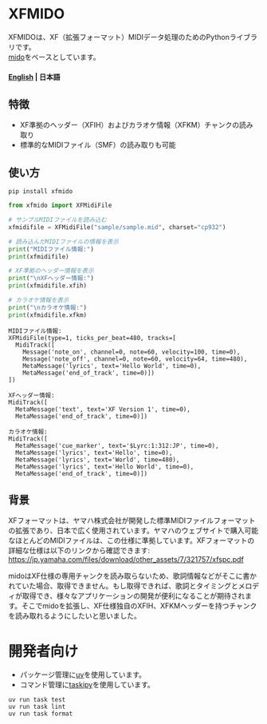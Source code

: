 # XFMIDO

XFMIDOは、XF（拡張フォーマット）MIDIデータ処理のためのPythonライブラリです。  
[mido](https://github.com/mido/mido)をベースとしています。

#### [English](https://github.com/jiroshimaya/xfmido/blob/main/README.md) | 日本語
## 特徴

- XF準拠のヘッダー（XFIH）およびカラオケ情報（XFKM）チャンクの読み取り
- 標準的なMIDIファイル（SMF）の読み取りも可能

## 使い方

```
pip install xfmido
```


```python
from xfmido import XFMidiFile

# サンプルMIDIファイルを読み込む
xfmidifile = XFMidiFile("sample/sample.mid", charset="cp932")

# 読み込んだMIDIファイルの情報を表示
print("MIDIファイル情報:")
print(xfmidifile)

# XF準拠のヘッダー情報を表示
print("\nXFヘッダー情報:")
print(xfmidifile.xfih)

# カラオケ情報を表示
print("\nカラオケ情報:")
print(xfmidifile.xfkm)
```

```
MIDIファイル情報:
XFMidiFile(type=1, ticks_per_beat=480, tracks=[
  MidiTrack([
    Message('note_on', channel=0, note=60, velocity=100, time=0),
    Message('note_off', channel=0, note=60, velocity=64, time=480),
    MetaMessage('lyrics', text='Hello World', time=0),
    MetaMessage('end_of_track', time=0)])
])

XFヘッダー情報:
MidiTrack([
  MetaMessage('text', text='XF Version 1', time=0),
  MetaMessage('end_of_track', time=0)])

カラオケ情報:
MidiTrack([
  MetaMessage('cue_marker', text='$Lyrc:1:312:JP', time=0),
  MetaMessage('lyrics', text='Hello', time=0),
  MetaMessage('lyrics', text='World', time=480),
  MetaMessage('lyrics', text='Hello World', time=0),
  MetaMessage('end_of_track', time=0)])
```

## 背景
XFフォーマットは、ヤマハ株式会社が開発した標準MIDIファイルフォーマットの拡張であり、日本で広く使用されています。ヤマハのウェブサイトで購入可能なほとんどのMIDIファイルは、この仕様に準拠しています。XFフォーマットの詳細な仕様は以下のリンクから確認できます: https://jp.yamaha.com/files/download/other_assets/7/321757/xfspc.pdf

midoはXF仕様の専用チャンクを読み取らないため、歌詞情報などがそこに書かれていた場合、取得できません。もし取得できれば、歌詞とタイミングとメロディが取得でき、様々なアプリケーションの開発が便利になることが期待されます。そこでmidoを拡張し、XF仕様独自のXFIH、XFKMヘッダーを持つチャンクを読み取れるようにしたいと思いました。


# 開発者向け

- パッケージ管理に[uv](https://github.com/astral-sh/uv)を使用しています。
- コマンド管理に[taskipy](https://github.com/taskipy/taskipy)を使用しています。

```
uv run task test
uv run task lint
uv run task format
```

